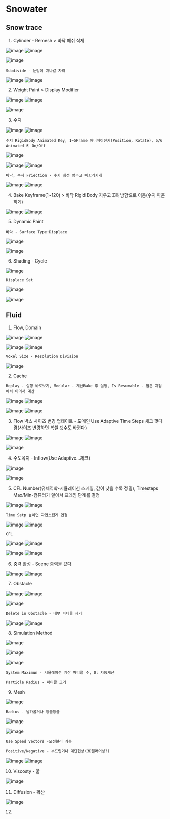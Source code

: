 Snowater
=========


Snow trace
--------------

1. Cylinder - Remesh > 바닥 메쉬 삭제

![image](https://user-images.githubusercontent.com/30430227/185727638-37b8cee3-4731-4501-8de1-22957905126b.png)
![image](https://user-images.githubusercontent.com/30430227/185727647-e9c8823f-28d4-4a2a-b45b-9d6ceeb540d1.png)

![image](https://user-images.githubusercontent.com/30430227/185727675-cee9e770-1e9f-47dd-b594-4ccdc8c99fc4.png)

`Subdivide - 눈덩이 지나갈 자리`

![image](https://user-images.githubusercontent.com/30430227/185727737-d2fb5cb9-beb0-4484-9fc7-cc639b6083a7.png)
![image](https://user-images.githubusercontent.com/30430227/185727742-9187a774-aba0-461c-8061-f24b96eb0f52.png)


2. Weight Paint > Display Modifier

![image](https://user-images.githubusercontent.com/30430227/185727816-e4f6954e-1423-450a-8f52-fa671b78eeeb.png)
![image](https://user-images.githubusercontent.com/30430227/185727855-7363d84f-cea8-4f22-8c80-cdc9631d0df1.png)

![image](https://user-images.githubusercontent.com/30430227/185727858-1e96e376-0bdd-4ef8-b32f-ff60a1e0bb4a.png)


3. 수지

![image](https://user-images.githubusercontent.com/30430227/185727938-ba4b8e6f-6c6b-470c-8266-aa1a6053a228.png)
![image](https://user-images.githubusercontent.com/30430227/185727951-e091c3ce-0a25-482a-b415-db92f630c91b.png)


`수지 RigidBody Animated Key, 1~5Frame 애니메이션키(Position, Rotate), 5/6 Animated 키 On/Off`

![image](https://user-images.githubusercontent.com/30430227/185728145-83062878-9836-4307-9651-570e0932950b.png)

![image](https://user-images.githubusercontent.com/30430227/185728087-0e712521-901f-4427-be14-babfca36f28d.png)
![image](https://user-images.githubusercontent.com/30430227/185728045-b054141f-2e38-4851-9fe2-598e6c166d07.png)


`바닥, 수지 Friection - 수지 회전 멈추고 미끄러지게`

![image](https://user-images.githubusercontent.com/30430227/185728168-6432be08-7a07-4f0f-88ef-9795f5a2a824.png)
![image](https://user-images.githubusercontent.com/30430227/185728265-8128c7c9-9c99-4eda-a357-8f31f43c0209.png)


4. Bake Keyframe(1~120) > 바닥 Rigid Body 지우고 Z축 방향으로 이동(수지 파묻히게)

![image](https://user-images.githubusercontent.com/30430227/185728331-8de37e1c-dfad-4505-a5ea-7b8354f9257c.png)
![image](https://user-images.githubusercontent.com/30430227/185728409-3f68fb6e-ec04-4e92-bd6b-c703a99cd373.png)


5. Dynamic Paint 

`바닥 - Surface Type:Displace`

![image](https://user-images.githubusercontent.com/30430227/185728492-e208132b-b49f-441b-a941-132920b4c571.png)

![image](https://user-images.githubusercontent.com/30430227/185779554-6e7d385c-2526-45f2-99b2-867c3c3943bc.png)


6. Shading - Cycle

![image](https://user-images.githubusercontent.com/30430227/185780248-095f1e9a-33e2-4436-98e6-ba3061e403d3.png)

`Displace Set`

![image](https://user-images.githubusercontent.com/30430227/185780263-77af12f3-4821-4750-b41e-8b0121f180a1.png)

![image](https://user-images.githubusercontent.com/30430227/185780307-dc0bdae4-00c8-401f-9b36-fbbfcb6114c5.png)



Fluid 
---------

1. Flow, Domain

![image](https://user-images.githubusercontent.com/30430227/185729150-b8d7765b-433d-47ab-a4a6-e4c2cfea763f.png)
![image](https://user-images.githubusercontent.com/30430227/185729145-1da9af3d-beda-4801-a4fb-b33a23aadb91.png)

![image](https://user-images.githubusercontent.com/30430227/185729176-3549ff31-2f1c-476d-9d78-3c1735fba2cf.png)
![image](https://user-images.githubusercontent.com/30430227/185729174-9bd6a33e-914f-465f-8aef-f2c001fbe560.png)

`Voxel Size - Resolution Division`

![image](https://user-images.githubusercontent.com/30430227/185729186-5a76b0eb-3113-44de-8979-3c95d7886f80.png)

2. Cache 

`Replay - 실행 바로보기, Modular - 계산Bake 후 실행, Is Resumable - 멈춘 지점에서 이어서 계산`

![image](https://user-images.githubusercontent.com/30430227/185729370-a107a093-ee3c-4480-a277-f1804571c064.png)
![image](https://user-images.githubusercontent.com/30430227/185729521-99ed4abf-32b0-416b-9cbd-7a81393d2fa4.png)

![image](https://user-images.githubusercontent.com/30430227/185729654-25e6e7d7-ed30-40d0-a565-a13cf35548ad.png)
![image](https://user-images.githubusercontent.com/30430227/185729644-833ab137-54c8-49fa-ac51-f6568db37b25.png)


3. Flow 박스 사이즈 변경 업데이트 - 도메인 Use Adaptive Time Steps 체크 껏다 켬(사이즈 변경하면 복셀 갯수도 바뀐다)

![image](https://user-images.githubusercontent.com/30430227/185729751-dfb002cd-b171-4c59-9c5c-3d449d170338.png)
![image](https://user-images.githubusercontent.com/30430227/185729788-f7de1df1-170c-4530-8ca4-a10747b55d9c.png)

![image](https://user-images.githubusercontent.com/30430227/185729758-694d266f-d783-4115-a3bb-3132a6e08e62.png)


4. 수도꼭지 - Inflow(Use Adaptive...체크)

![image](https://user-images.githubusercontent.com/30430227/185729931-1c154032-d9b7-426c-9819-71cf3c0c001b.png)

![image](https://user-images.githubusercontent.com/30430227/185729938-1f98d0f3-1f63-431c-9231-deaa8559a96f.png)


5. CFL Number(유체역학-시뮬레이션 스케일, 값이 낮을 수록 정밀), Timesteps Max/Min-컴퓨터가 알아서 프레임 단계를 결정

![image](https://user-images.githubusercontent.com/30430227/185730220-927fccc5-dacc-440e-8946-42ebbbfc406b.png)
![image](https://user-images.githubusercontent.com/30430227/185730226-b69a1744-553d-4a3a-b081-c503082b4aad.png)

`Time Setp 높이면 자연스럽게 연결`

![image](https://user-images.githubusercontent.com/30430227/185730252-5a54769b-3302-430c-9f2f-c8f53bbc6e82.png)
![image](https://user-images.githubusercontent.com/30430227/185730257-fc40aa05-3537-4148-a0bd-56c160193d53.png)

`CFL`

![image](https://user-images.githubusercontent.com/30430227/185730291-ee660da0-bcc1-422c-90c2-b60c656f689a.png)
![image](https://user-images.githubusercontent.com/30430227/185730307-afddc73a-c1e9-4f33-8bf8-4bb8d4ae4d17.png)

![image](https://user-images.githubusercontent.com/30430227/185730296-6ac732a2-0f93-4a56-af91-e7ba86a9e708.png)
![image](https://user-images.githubusercontent.com/30430227/185730303-e17582cc-2f4c-4b97-94eb-d05325d005fa.png)


6. 중력 활성 - Scene 중력을 끈다

![image](https://user-images.githubusercontent.com/30430227/185730355-07be8ccb-dd99-4676-ba23-26f3a64b2133.png)
![image](https://user-images.githubusercontent.com/30430227/185730363-0c14c81a-e5c2-4538-8c75-bfd9619d5b25.png)


7. Obstacle

![image](https://user-images.githubusercontent.com/30430227/185730445-5d2e2def-2630-4be3-8fa3-92b293791bc1.png)
![image](https://user-images.githubusercontent.com/30430227/185730453-0d257c79-a1f7-46cd-8053-e2ab88b33964.png)

![image](https://user-images.githubusercontent.com/30430227/185730511-e3a5d556-4a5c-4d2b-9ef0-18a58876b93a.png)


`Delete in Obstacle - 내부 파티클 제거`

![image](https://user-images.githubusercontent.com/30430227/185730471-1b86eed6-83ad-4955-85ba-4fe4a18c6352.png)
![image](https://user-images.githubusercontent.com/30430227/185730465-b460cdf8-1947-450a-9e5f-ecaf60a6d6c1.png)


8. Simulation Method 

![image](https://user-images.githubusercontent.com/30430227/185730644-5c5ed3a1-416a-4d9c-8401-2460ae640c6c.png)

![image](https://user-images.githubusercontent.com/30430227/185730663-a61a06b6-58d3-49cf-8034-d414d1e10cce.png)

![image](https://user-images.githubusercontent.com/30430227/185730715-045e1407-1c8a-4357-b832-a5d012687c37.png)

`System Maximun - 시뮬레이션 계산 파티클 수, 0: 자동계산`

`Particle Radius - 파티클 크기`


9. Mesh

![image](https://user-images.githubusercontent.com/30430227/185730989-402dc068-a67e-49a1-a4c3-6df3072a2431.png)

`Radius - 날카롭거나 둥글둥글`

![image](https://user-images.githubusercontent.com/30430227/185731003-7585567c-8740-42da-a91a-a62c163864eb.png)

![image](https://user-images.githubusercontent.com/30430227/185730971-1ebcbaaa-eca1-426e-b591-a623dca5fd6d.png)

`Use Speed Vectors -모션블러 가능`

`Positive/Negative - 부드럽거나 계단현상(3D앨러어싱?)`

![image](https://user-images.githubusercontent.com/30430227/185731129-d549c79a-e03b-44ee-af43-eecd2e33bcf5.png)
![image](https://user-images.githubusercontent.com/30430227/185731135-946933eb-fe9c-4890-a157-fd2e4611e900.png)


10. Viscosty - 꿀

![image](https://user-images.githubusercontent.com/30430227/185731181-8927acca-c97b-42b1-bd19-f365f46d9ce1.png)


11. Diffusion - 확산

![image](https://user-images.githubusercontent.com/30430227/185731279-43d5ef19-2d06-498e-ac28-76cf29c86ecb.png)


12. 
